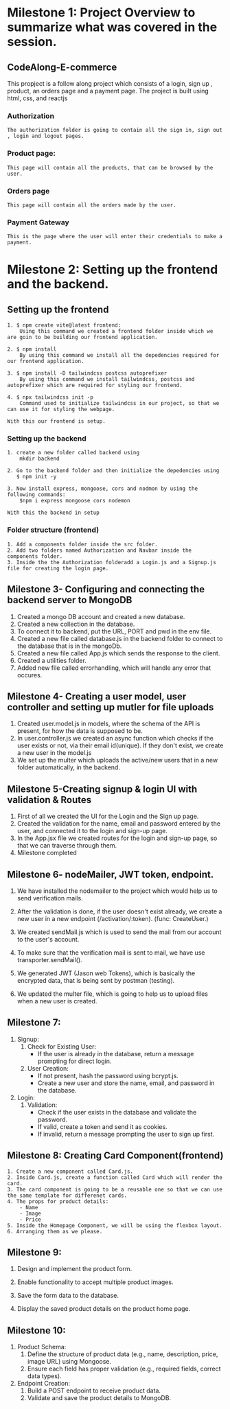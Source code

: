 # Milestone 1: Project Overview to summarize what was covered in the session.

## CodeAlong-E-commerce 
This propject is a follow along project which consists of a login, sign up , product, an orders page and a payment page.
The project is built using html, css, and reactjs
### Authorization
    The authorization folder is going to contain all the sign in, sign out , login and logout pages.

### Product page:
    This page will contain all the products, that can be browsed by the user.

### Orders page
    This page will contain all the orders made by the user.

### Payment Gateway
    This is the page where the user will enter their credentials to make a payment.


# Milestone 2: Setting up the frontend and the backend.

## Setting up the frontend
    1. $ npm create vite@latest frontend:
        Using this command we created a frontend folder inside which we are goin to be building our frontend application.
    
    2. $ npm install
        By using this command we install all the depedencies required for our frontend application.
    
    3. $ npm install -D tailwindcss postcss autoprefixer
        By using this command we install tailwindcss, postcss and autoprefixer which are required for styling our frontend. 

    4. $ npx tailwindcss init -p
        Command used to initialize tailwindcss in our project, so that we can use it for styling the webpage.

    With this our frontend is setup.

### Setting up the backend
    1. create a new folder called backend using
        mkdir backend
    
    2. Go to the backend folder and then initialize the depedencies using
       $ npm init -y    

    3. Now install express, mongoose, cors and nodmon by using the following commands:
        $npm i express mongoose cors nodemon

    With this the backend in setup

### Folder structure (frontend)
    1. Add a components folder inside the src folder.
    2. Add two folders named Authorization and Navbar inside the  components folder.
    3. Inside the the Authorization folderadd a Login.js and a Signup.js file for creating the login page.


## Milestone 3- Configuring and connecting the backend server to MongoDB

1. Created a mongo DB account and created a new database.
2. Created a new collection in the database.
3. To connect it to backend, put the URL, PORT and pwd in the env file.
4. Created a new file called database.js in the backend folder to connect to the database that is in the mongoDb.
5. Created a new file called App.js which sends the response to the client.
6. Created a utilities folder.
7. Added new file called errorhandling, which will handle any error that occures.


## Milestone 4- Creating a user model, user controller and setting up mutler for file uploads

1. Created user.model.js in models, where the schema of the API is present, for how the data is supposed to be.
2. In user.controller.js we created an async function which checks if the user exists or not, via their email id(unique). If they don't exist, we create a new user in the model.js
3. We set up the multer which uploads the active/new users that in a new folder automatically, in the backend.


## Milestone 5-Creating signup & login UI with validation & Routes

1. First of all we created the UI for the Login and the Sign up page.
2. Created the validation for the name, email and password entered by the user, and connected it to the login and sign-up page.
3. In the App.jsx file we created routes for the login and sign-up page, so that we can traverse through them.
4. Milestone completed

## Milestone 6- nodeMailer, JWT token, endpoint.

1. We have installed the nodemailer to the project which would help us to send verification mails.

2. After the validation is done, if the user doesn't exist already, we create a new user in a new endpoint (/activation/:token).  (func: CreateUser.)

3. We created sendMail.js which is used to send the mail from our account to the user's account.

4. To make sure that the verification mail is sent to mail, we have use transporter.sendMail().

5. We generated JWT (Jason web Tokens), which is basically the encrypted data, that is being sent by postman (testing).

6. We updated the multer file, which is going to help us to upload files when a new user is created.


## Milestone 7:
1. Signup:
    1. Check for Existing User:
        - If the user is already in the database, return a message prompting for direct login.
    2. User Creation:
        - If not present, hash the password using bcrypt.js.
        - Create a new user and store the name, email, and password in the database.
2. Login:
    1. Validation:
        - Check if the user exists in the database and validate the password.
        - If valid, create a token and send it as cookies.
        - If invalid, return a message prompting the user to sign up first.

## Milestone 8: Creating Card Component(frontend)

    1. Create a new component called Card.js.
    2. Inside Card.js, create a function called Card which will render the card.
    3. The card component is going to be a reusable one so that we can use the same template for differenet cards.
    4. The props for product details:
        - Name 
        - Image
        - Price
    5. Inside the Homepage Component, we will be using the flexbox layout.
    6. Arranging them as we please.

## Milestone 9:
  1. Design and implement the product form.

  2. Enable functionality to accept multiple product images.

  3. Save the form data to the database.

  4. Display the saved product details on the product home page.

  ## Milestone 10:
1. Product Schema:
    1. Define the structure of product data (e.g., name, description, price, image URL) using Mongoose.
    2. Ensure each field has proper validation (e.g., required fields, correct data types).
2. Endpoint Creation:
    1. Build a POST endpoint to receive product data.
    2. Validate and save the product details to MongoDB.